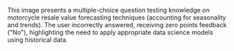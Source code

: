 This image presents a multiple-choice question testing knowledge on motorcycle resale value forecasting techniques (accounting for seasonality and trends). The user incorrectly answered, receiving zero points feedback ("No"), highlighting the need to apply appropriate data science models using historical data.
